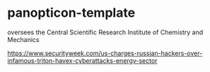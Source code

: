 # panopticon-template

oversees the Central Scientific Research Institute of Chemistry and Mechanics

https://www.securityweek.com/us-charges-russian-hackers-over-infamous-triton-havex-cyberattacks-energy-sector
